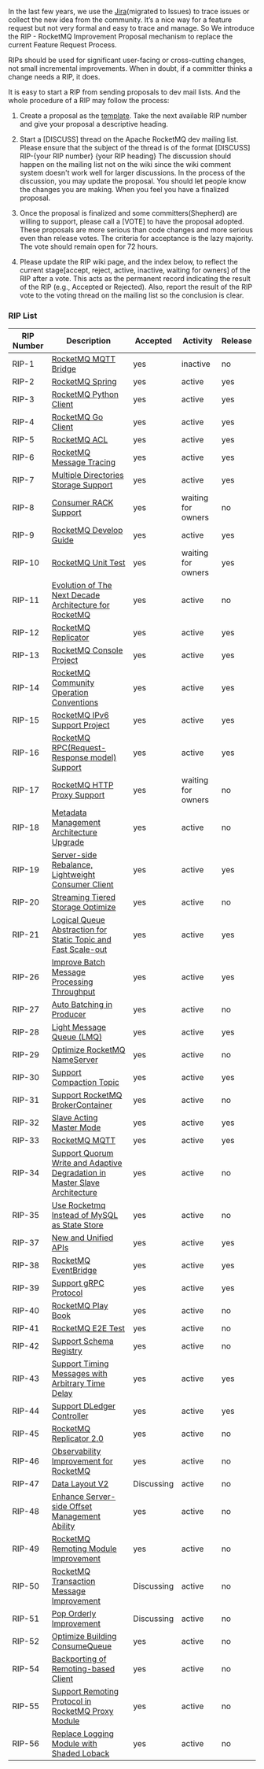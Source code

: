 In the last few years, we use the [Jira](https://issues.apache.org/jira/projects/ROCKETMQ)(migrated to Issues) to trace issues or collect the new idea from the community. It’s a nice way for a feature request but not very formal and easy to trace and manage. So We introduce the RIP - RocketMQ Improvement Proposal mechanism to replace the current Feature Request Process. 

RIPs should be used for significant user-facing or cross-cutting changes, not small incremental improvements. When in doubt, if a committer thinks a change needs a RIP, it does. 

It is easy to start a RIP from sending proposals to dev mail lists. And the whole procedure of a RIP may follow the process:

1. Create a proposal as the [template](https://docs.google.com/document/d/19JssoEGnNp1x9MoXVMoeGCWSBnBdyv97FuGcIH1fV1g/edit). Take the next available RIP number and give your proposal a descriptive heading. 

2. Start a [DISCUSS] thread on the Apache RocketMQ dev mailing list. Please ensure that the subject of the thread is of the format [DISCUSS] RIP-{your RIP number} {your RIP heading} The discussion should happen on the mailing list not on the wiki since the wiki comment system doesn't work well for larger discussions. In the process of the discussion, you may update the proposal. You should let people know the changes you are making. When you feel you have a finalized proposal.

3. Once the proposal is finalized and some committers(Shepherd) are willing to support, please call a [VOTE] to have the proposal adopted. These proposals are more serious than code changes and more serious even than release votes. The criteria for acceptance is the lazy majority. The vote should remain open for 72 hours.

4. Please update the RIP wiki page, and the index below, to reflect the current stage[accept, reject, active, inactive, waiting for owners] of the RIP after a vote. This acts as the permanent record indicating the result of the RIP (e.g., Accepted or Rejected). Also, report the result of the RIP vote to the voting thread on the mailing list so the conclusion is clear.


### RIP List

| RIP Number |Description| Accepted | Activity |Release|
| ------ | ------ | ------ |------ |------ |
| RIP-1|[RocketMQ MQTT Bridge](https://github.com/apache/rocketmq/wiki/RIP-1-MQTT-Bridge)| yes| inactive | no |
| RIP-2 |[RocketMQ Spring](https://github.com/apache/rocketmq/wiki/RIP-2-RocketMQ-Spring) | yes|active|yes|
| RIP-3 |[RocketMQ Python Client](https://github.com/apache/rocketmq/wiki/RIP-3-RocketMQ-Python-Client) | yes|active|yes|
| RIP-4 |[RocketMQ Go Client](https://github.com/apache/rocketmq/wiki/RIP-4-RocketMQ-Go-Client)|yes |active|yes|
| RIP-5 |[RocketMQ ACL](https://github.com/apache/rocketmq/wiki/RIP-5-RocketMQ-ACL)| yes|active|yes|
| RIP-6 |[RocketMQ Message Tracing](https://github.com/apache/rocketmq/wiki/RIP-6-Message-Trace)|yes|active|yes|
| RIP-7 |[Multiple Directories Storage Support](https://github.com/apache/rocketmq/wiki/RIP-7-Multiple-Directories-Storage-Support) |yes|active|yes|
| RIP-8 |[Consumer RACK Support](https://github.com/apache/rocketmq/wiki/RIP-8-Consumer-RACK-Support) |yes |waiting for owners|no|
| RIP-9 |[RocketMQ Develop Guide](https://github.com/apache/rocketmq/wiki/RIP-9-RocketMQ-Developer-Guide) |yes |active|yes|
| RIP-10 |[RocketMQ Unit Test](https://github.com/apache/rocketmq/wiki/RIP-10-RocketMQ-Unit-Test) |yes |waiting for owners|yes|
| RIP-11 |[Evolution of The Next Decade Architecture for RocketMQ](https://github.com/apache/rocketmq/wiki/RIP-11-Evolution-of-The-Next-Decade-Architecture-for-RocketMQ) |yes |active|no|
| RIP-12 |[RocketMQ Replicator](https://github.com/apache/rocketmq/wiki/RIP-12-Message-Connector) |yes |active|yes|
| RIP-13 |[RocketMQ Console Project](https://github.com/apache/rocketmq/wiki/RIP-13-RocketMQ-Console-Project) |yes |active|yes|
| RIP-14 |[RocketMQ Community Operation Conventions](https://github.com/apache/rocketmq/wiki/RIP-14-RocketMQ-Community-Operation-Conventions) |yes |active|yes|
| RIP-15 |[RocketMQ IPv6 Support Project](https://github.com/apache/rocketmq/wiki/RIP-15-RocketMQ-IPv6-Support-Project) |yes |active|yes|
| RIP-16 |[RocketMQ RPC(Request-Response model) Support](https://github.com/apache/rocketmq/wiki/RIP-16-RocketMQ-RPC(Request-Response-model)-Support) |yes |active|yes|
| RIP-17 |[RocketMQ HTTP Proxy Support](https://github.com/apache/rocketmq/wiki/RIP-17-RocketMQ-HTTP-Proxy-Support) |yes |waiting for owners|no|
| RIP-18 |[Metadata Management Architecture Upgrade](https://github.com/apache/rocketmq/wiki/RIP-18-Metadata-management-architecture-upgrade) |yes|active|no|
| RIP-19 |[Server-side Rebalance, Lightweight Consumer Client](https://github.com/apache/rocketmq/wiki/%5BRIP-19%5D-Server-side-rebalance,--lightweight-consumer-client-support) |yes|active|yes|
| RIP-20 |[Streaming Tiered Storage Optimize](https://github.com/apache/rocketmq/wiki/RIP-20-Streaming-Tiered-Storage-Optimize) |yes|active|no|
| RIP-21 |[Logical Queue Abstraction for Static Topic and Fast Scale-out](https://github.com/apache/rocketmq/wiki/RIP-21-logical-queue-abstraction-for-static-topic-and-fast-scale-out) |yes|active|yes|
| RIP-26 |[Improve Batch Message Processing Throughput](https://github.com/apache/rocketmq/wiki/RIP-26-Improve-Batch-Message-Processing-Throughput) |yes|active|yes|
| RIP-27 |[Auto Batching in Producer](https://github.com/apache/rocketmq/wiki/RIP-27-Auto-batching-in-producer) |yes|active|no|
| RIP-28 |[Light Message Queue (LMQ)](https://github.com/apache/rocketmq/wiki/RIP-28-Light-message-queue-(LMQ)) |yes|active|yes|
| RIP-29 |[Optimize RocketMQ NameServer](https://github.com/apache/rocketmq/wiki/RIP-29-Optimize-RocketMQ-NameServer) |yes|active|no|
| RIP-30 |[Support Compaction Topic](https://github.com/apache/rocketmq/wiki/RIP-30-Support-Compaction-topic) |yes|active|yes|
| RIP-31 |[Support RocketMQ BrokerContainer](https://github.com/apache/rocketmq/wiki/RIP-31-Support-RocketMQ-BrokerContainer) |yes|active|no|
| RIP-32 |[Slave Acting Master Mode](https://github.com/apache/rocketmq/wiki/RIP-32-Slave-Acting-Master-Mode) |yes|active|yes|
| RIP-33 |[RocketMQ MQTT](https://github.com/apache/rocketmq/wiki/RIP-33-RocketMQ-MQTT) |yes|active|yes|
| RIP-34 |[Support Quorum Write and Adaptive Degradation in Master Slave Architecture](https://github.com/apache/rocketmq/wiki/RIP-34-Support-quorum-write-and-adaptive-degradation-in-master-slave-architecture) |yes|active|no|
| RIP-35 |[Use Rocketmq Instead of MySQL as State Store](https://shimo.im/docs/pjDRKHqtdQC9RWCg) |yes|active|no|
| RIP-37 |[New and Unified APIs](https://shimo.im/docs/m5kv92OeRRU8olqX) |yes|active|yes|
| RIP-38 |[RocketMQ EventBridge](https://docs.google.com/document/d/1RWPeORHY_-ukq8qs1a1lH80fH8vSQ44U1R9xbxgEX_c/) |yes|active|yes|
| RIP-39 |[Support gRPC Protocol](https://shimo.im/docs/gXqmeEPYgdUw5bqo) |yes|active|yes|
| RIP-40 |[RocketMQ Play Book](https://shimo.im/docs/EXvRnkuM5joy8d0E) |yes|active|no|
| RIP-41 |[RocketMQ E2E Test](https://github.com/apache/rocketmq/wiki/RIP-41-RocketMQ-E2E-Test) |yes|active|no|
| RIP-42 |[Support Schema Registry](https://github.com/apache/rocketmq/wiki/RIP-42-Support-Schema-Registry) |yes|active|no|
| RIP-43 |[Support Timing Messages with Arbitrary Time Delay](https://shimo.im/docs/gXqme9PKKpIeD7qo/read) |yes|active|yes|
| RIP-44 |[Support DLedger Controller](https://github.com/apache/rocketmq/wiki/RIP-44-Support-DLedger-Controller) |yes|active|yes|
| RIP-45 |[RocketMQ Replicator 2.0](https://github.com/apache/rocketmq/wiki/RIP-45-RocketMQ-Replicator-2.0) |yes|active|no|
| RIP-46 |[Observability Improvement for RocketMQ](https://github.com/apache/rocketmq/wiki/RIP-46-Observability-improvement-for-RocketMQ) |yes|active|no|
| RIP-47 |[Data Layout V2](https://github.com/apache/rocketmq/wiki/RIP-47-Data-Layout-V2) |Discussing|active|no|
| RIP-48 |[Enhance Server-side Offset Management Ability](https://github.com/apache/rocketmq/wiki/RIP-48-Enhance-server-side-offset-management-ability) |yes|active|no|
| RIP-49 |[RocketMQ Remoting Module Improvement](https://github.com/apache/rocketmq/wiki/RIP-49-RocketMQ-remoting-module-improvement)|yes|active|no|
| RIP-50 |[RocketMQ Transaction Message Improvement](https://github.com/apache/rocketmq/wiki/RIP-50-RocketMQ-Transaction-Message-Improvement)|Discussing|active|no|
| RIP-51 |[Pop Orderly Improvement](https://github.com/apache/rocketmq/wiki/RIP-51-Pop-orderly-improvement)|Discussing|active|no|
| RIP-52 |[Optimize Building ConsumeQueue](https://github.com/apache/rocketmq/wiki/RIP-52-Optimize-Building-ConsumeQueue)|yes|active|no|
| RIP-54 |[Backporting of Remoting-based Client](https://github.com/apache/rocketmq/wiki/RIP-54-Backporting-of-Remoting-based-Client)| yes |active|no|
| RIP-55 |[Support Remoting Protocol in RocketMQ Proxy Module](https://github.com/apache/rocketmq/wiki/RIP-55-Support-remoting-protocol-in-rocketmq-proxy-module)|yes|active|no|
| RIP-56 |[Replace Logging Module with Shaded Loback](https://github.com/apache/rocketmq/wiki/RIP-56-Replace-Logging-Module-with-Shaded-Logback)| yes |active|no|


